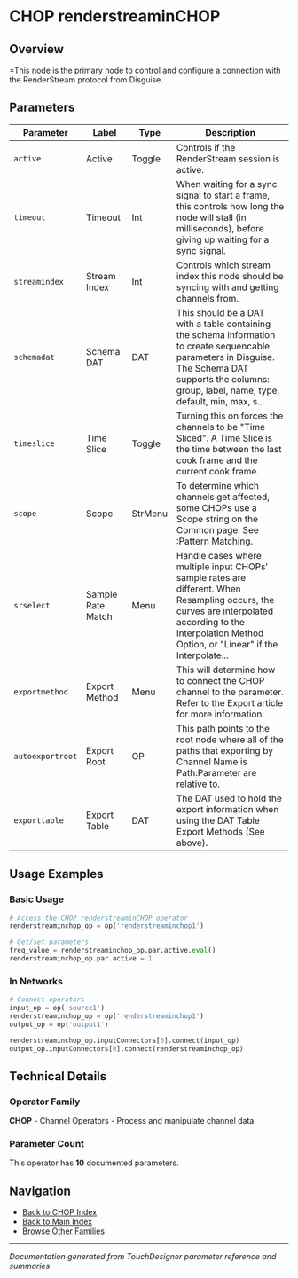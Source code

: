 # CHOP renderstreaminCHOP

## Overview

=This node is the primary node to control and configure a connection with the RenderStream protocol from Disguise.

## Parameters

| Parameter | Label | Type | Description |
|-----------|-------|------|-------------|
| `active` | Active | Toggle | Controls if the RenderStream session is active. |
| `timeout` | Timeout | Int | When waiting for a sync signal to start a frame, this controls how long the node will stall (in milliseconds), before giving up waiting for a sync signal. |
| `streamindex` | Stream Index | Int | Controls which stream index this node should be syncing with and getting channels from. |
| `schemadat` | Schema DAT | DAT | This should be a DAT with a table containing the schema information to create sequencable parameters in Disguise. The Schema DAT supports the columns: group, label, name, type, default, min, max, s... |
| `timeslice` | Time Slice | Toggle | Turning this on forces the channels to be "Time Sliced".  A Time Slice is the time between the last cook frame and the current cook frame. |
| `scope` | Scope | StrMenu | To determine which channels get affected, some CHOPs use a Scope string on the Common page. See :Pattern Matching. |
| `srselect` | Sample Rate Match | Menu | Handle cases where multiple input CHOPs' sample rates are different. When Resampling occurs, the curves are interpolated according to the Interpolation Method Option, or "Linear" if the Interpolate... |
| `exportmethod` | Export Method | Menu | This will determine how to connect the CHOP channel to the parameter. Refer to the Export article for more information. |
| `autoexportroot` | Export Root | OP | This path points to the root node where all of the paths that exporting by Channel Name is Path:Parameter are relative to. |
| `exporttable` | Export Table | DAT | The DAT used to hold the export information when using the DAT Table Export Methods (See above). |

## Usage Examples

### Basic Usage

```python
# Access the CHOP renderstreaminCHOP operator
renderstreaminchop_op = op('renderstreaminchop1')

# Get/set parameters
freq_value = renderstreaminchop_op.par.active.eval()
renderstreaminchop_op.par.active = 1
```

### In Networks

```python
# Connect operators
input_op = op('source1')
renderstreaminchop_op = op('renderstreaminchop1')
output_op = op('output1')

renderstreaminchop_op.inputConnectors[0].connect(input_op)
output_op.inputConnectors[0].connect(renderstreaminchop_op)
```

## Technical Details

### Operator Family

**CHOP** - Channel Operators - Process and manipulate channel data

### Parameter Count

This operator has **10** documented parameters.

## Navigation

- [Back to CHOP Index](../CHOP/CHOP_INDEX.md)
- [Back to Main Index](../OPERATORS_INDEX.md)
- [Browse Other Families](../OPERATORS_INDEX.md#quick-navigation)

---
*Documentation generated from TouchDesigner parameter reference and summaries*
